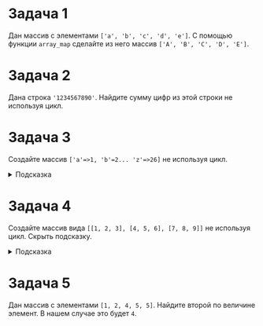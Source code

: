 # Задача 1

Дан массив с элементами `['a', 'b', 'c', 'd', 'e']`. С помощью функции `array_map` сделайте из него массив `['A', 'B', 'C', 'D', 'E']`.

# Задача 2

Дана строка `'1234567890'`. Найдите сумму цифр из этой строки не используя цикл.

# Задача 3

Создайте массив `['a'=>1, 'b'=2... 'z'=>26]` не используя цикл.

<details>
  <summary>Подсказка</summary>
  
    Используйте функцию range два раза: чтобы сделать массив букв и массив чисел, а затем слейте эти два массива с помощью array_combine.

</details>

# Задача 4

Создайте массив вида `[[1, 2, 3], [4, 5, 6], [7, 8, 9]]` не используя цикл. Скрыть подсказку.
<details>
  <summary>Подсказка</summary>
  
    Используйте функцию range, а затем array_chunk.

</details>    
    
# Задача 5

Дан массив с элементами `[1, 2, 4, 5, 5]`. Найдите второй по величине элемент. В нашем случае это будет `4`.